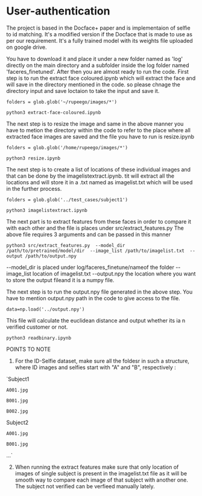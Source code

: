 # User-authentication
The project is based in the Docface+ paper and is implementaion of selfie to id matching. 
It's a modified version if the Docface that is made to use as per our requirement.
It's a fully trained model with its weights file uploaded on google drive.

You have to download it and place it under a new folder named as 'log' directly on the main directory and a subfolder inside the log folder named 'faceres_finetuned'.
After then you are almost ready to run the code.
First step is to run the extract face coloured.ipynb which will extract the face and will save in the directory mentioned in the code. so please chnage the directory input and save loctaion to take the input and save it.

`folders = glob.glob('~/rupeego/images/*')`

`python3 extract-face-coloured.ipynb`

The next step is to resize the image and same in the above manner you have to metion the directory within the code to refer to the place where all extracted face images are saved and the file you have to run is resize.ipynb

`folders = glob.glob('/home/rupeego/images/*')`

`python3 resize.ipynb`

The next step is to create a list of locations of these individual images and that can be done by the imagelistextract.ipynb. tit will extract all the locations and will store it in a .txt named as imagelist.txt which will be used in the further process.

`folders = glob.glob('../test_cases/subject1')`

`python3 imagelistextract.ipynb`

The next part is to extract features from these faces in order to compare it with each other and the file is places under src/extract_features.py
The above file requires 3 arguments and can be passed in this manner

`python3 src/extract_features.py 
--model_dir /path/to/pretrained/model/dir 
--image_list /path/to/imagelist.txt 
--output /path/to/output.npy`

--model_dir is placed under log/faceres_finetune/nameof the folder
--image_list location of imagelist.txt
--output.npy the location where you want to store the output fileand it is a numpy file.

The next step is to run the output.npy file generated in the above step. You have to mention output.npy path in the code to give access to the file.

`data=np.load('../output.npy')`

This file will calculate the euclidean distance and output whether its ia n verified customer or not.

`python3 readbinary.ipynb`

POINTS TO NOTE
1) For the ID-Selfie dataset, make sure all the foldesr in such a structure, where ID images and selfies start with "A" and "B", respectively :

`Subject1

    A001.jpg

    B001.jpg
    
    B002.jpg

Subject2
    
    A001.jpg
    
    B001.jpg
...`

2) When running the extract features make sure that only location of images of single subject is present in the imagelist.txt file as it will be smooth way to compare each image of that subject with another one. The subject not verified can be verfieed manually lately.
